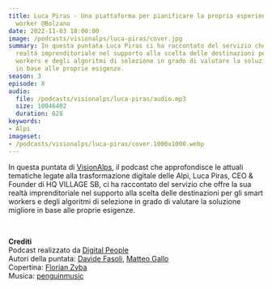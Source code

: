 ```yaml
---
title: Luca Piras - Una piattaforma per pianificare la propria esperienza da smart
  worker @Bolzano
date: 2022-11-03 18:00:00
image: /podcasts/visionalps/luca-piras/cover.jpg
summary: In questa puntata Luca Piras ci ha raccontato del servizio che offre la sua
  realtà imprenditoriale nel supporto alla scelta delle destinazioni per gli smart
  workers e degli algoritmi di selezione in grado di valutare la soluzione migliore
  in base alle proprie esigenze.
season: 3
episode: 8
audio:
  file: /podcasts/visionalps/luca-piras/audio.mp3
  size: 10046402
  duration: 628
keywords:
- Alpi
imageset:
- /podcasts/visionalps/luca-piras/cover.1000x1000.webp
---
```


In questa puntata di [VisionAlps](https://www.visionalps.com/), il podcast che approfondisce le attuali tematiche legate alla trasformazione digitale delle Alpi, Luca Piras, CEO & Founder di HQ VILLAGE SB, ci ha raccontato del servizio che offre la sua realtà imprenditoriale nel supporto alla scelta delle destinazioni per gli smart workers e degli algoritmi di selezione in grado di valutare la soluzione migliore in base alle proprie esigenze.

<br>

**Crediti**<br>
Podcast realizzato da [Digital People](https://w3id.org/digitalpeople)<br>
Autori della puntata: [Davide Fasoli](https://www.linkedin.com/in/davide-fasoli-2b3246179/), [Matteo Gallo](https://www.linkedin.com/in/matteo-gallo-4a5ab31a8/)<br>
Copertina: [Florian Zyba](https://www.linkedin.com/in/florian-zyba/)<br>
Musica: [penguinmusic](https://pixabay.com/users/penguinmusic-24940186/)